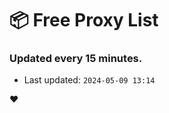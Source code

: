# :package: Free Proxy List
### Updated every 15 minutes.

- Last updated: `2024-05-09 13:14`

:heart:
